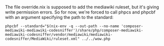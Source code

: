 The file override.nix is supposed to add the mediawiki ruleset, but it's giving write permission errors.
So for now, we're forced to call phpcs and phpcbf with an argument specifying the path to the standard:
```
phpcbf --standard="$(nix-env -q --out-path --no-name 'composer-mediawiki-mediawiki-codesniffer')/share/php/composer-mediawiki-mediawiki-codesniffer/vendor/mediawiki/mediawiki-codesniffer/MediaWiki/ruleset.xml" ../../wow.php
```
